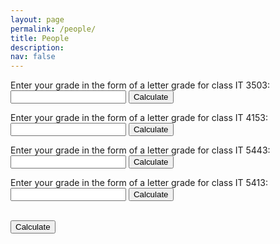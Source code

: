 ```yaml
---
layout: page
permalink: /people/
title: People
description: 
nav: false
---
```


<head> <meta charset="utf-8"> <link rel="stylesheet" type="text/css"
href="styles.css"> <title>Center for Health Information Technology
</title> 
	<script type="text/javascript">
	function calculate()
	{
		var x=document.getElementById("result1").innerText;
		var y=document.getElementById("result2").innerText;
		var z=document.getElementById("result3").innerText;
		var a=document.getElementById("result4").innerText;
		var result1=parseFloat(x) + parseFloat(y) + parseFloat(z) 
		+ parseFloat(a); // conversion to numbers; this is necessary for +, other    operators will automatically convert 
		var result5=x%y;
		
		//build a string first and then display it all together.
		//don't forget HTML tags in your output!

		var html="<p>Your GPA is: "+result1/4+"</p>"; 
	


		
		document.getElementById("total").innerHTML=html;
	}
	
	
	</script>
</head>

<body>

<h1> <a href="http://kennesaw.edu "> <img src="images/ksu.jpg" alt="KSU
    Graphic"/> </a>CCSE Graduate Certificate in Health Information
    Technology<a href="http://kennesaw.edu "> <img src="images/ksu.jpg"
    alt="KSU Graphic"/> </a> 
</h1>

<nav> <a href="index.html">Home</a> | <a
    href="faculty.html"> Faculty</a> | <a href="third.html">
    Miscellaneous</a> 
</nav>

<p>The summer is coming and Cert HIT has some student assistant positions open. 
In order to be considered for such a position, a student has to complete the following 
4 classes and have an average grade of 3.5 or above: 
IT 3503 Foundation of HIT, IT 4153 Advanced Database, IT 5443 Web Development, & IT 5413 
Software Design and Development. Please enter the grades you have received in the four
classes.
</p>

<script language="JavaScript">

function calculateGpa (form) {
    var gpa = form.gpa1.value;

        if (gpa == "A") {
             gpa = 4;
             }
        if (gpa == "B") {
             gpa = 3;
             }
        if (gpa == "C") {
             gpa = 2;
             }
        if (gpa == "D") {
             gpa = 1;
        	}
        if (gpa == "F") {
             gpa = 0;
        	}
        if (gpa == "a") {
             gpa = 4;
             }
        if (gpa == "b") {
             gpa = 3;
             }
        if (gpa == "c") {
             gpa = 2;
             }
        if (gpa == "d") {
             gpa = 1;
        	}
        if (gpa == "f") {
             gpa = 0;
        	}
    document.getElementById("result1").innerHTML = gpa;
}
</script>


<body>

<form action="" id="it3503">Enter your grade in the form of a letter grade for class IT 3503:<br>

<input type="text" name="gpa1" value="">
<input type="button" name="button" value="Calculate" onClick="calculateGpa(this.form)">
</form>
<div id="result1"></div>


<script language="JavaScript">

function calculateGpa2 (form) {
    var gpa = form.gpa2.value;

        if (gpa == "A") {
             gpa = 4;
             }
        if (gpa == "B") {
             gpa = 3;
             }
        if (gpa == "C") {
             gpa = 2;
             }
        if (gpa == "D") {
             gpa = 1;
        	}
        if (gpa == "F") {
             gpa = 0;
        	}
        if (gpa == "a") {
             gpa = 4;
             }
        if (gpa == "b") {
             gpa = 3;
             }
        if (gpa == "c") {
             gpa = 2;
             }
        if (gpa == "d") {
             gpa = 1;
        	}
        if (gpa == "f") {
             gpa = 0;
        	}
    document.getElementById("result2").innerHTML = gpa;
}
</script>


<body>

<form action="" id="it4153">Enter your grade in the form of a letter grade for class IT 4153:<br>

<input type="text" name="gpa2" value="">
<input type="button" name="button" value="Calculate" onClick="calculateGpa2(this.form)">
</form>
<div id="result2"></div>


<script language="JavaScript">
function calculateGpa3 (form) {
    var gpa = form.gpa3.value;

        if (gpa == "A") {
             gpa = 4;
             }
        if (gpa == "B") {
             gpa = 3;
             }
        if (gpa == "C") {
             gpa = 2;
             }
        if (gpa == "D") {
             gpa = 1;
        	}
        if (gpa == "F") {
             gpa = 0;
        	}
        if (gpa == "a") {
             gpa = 4;
             }
        if (gpa == "b") {
             gpa = 3;
             }
        if (gpa == "c") {
             gpa = 2;
             }
        if (gpa == "d") {
             gpa = 1;
        	}
        if (gpa == "f") {
             gpa = 0;
        	}
    document.getElementById("result3").innerHTML = gpa;
}
</script>


<body>

<form action="" id="it5443">Enter your grade in the form of a letter grade for class IT 5443:<br>

<input type="text" name="gpa3" value="">
<input type="button" name="button" value="Calculate" onClick="calculateGpa3(this.form)">
</form>
<div id="result3"></div>


<script language="JavaScript">
function calculateGpa4(form) {
    var gpa = form.gpa4.value;

        if (gpa == "A") {
             gpa = 4;
             }
        if (gpa == "B") {
             gpa = 3;
             }
        if (gpa == "C") {
             gpa = 2;
             }
        if (gpa == "D") {
             gpa = 1;
        	}
        if (gpa == "F") {
             gpa = 0;
        	}
        if (gpa == "a") {
             gpa = 4;
             }
        if (gpa == "b") {
             gpa = 3;
             }
        if (gpa == "c") {
             gpa = 2;
             }
        if (gpa == "d") {
             gpa = 1;
        	}
        if (gpa == "f") {
             gpa = 0;
        	}
    document.getElementById("result4").innerHTML = gpa;


}
</script>


<body>

<form action="" id="it5413">Enter your grade in the form of a letter grade for class IT 5413:<br>

<input type="text" name="gpa4" value="">
<input type="button" name="button" value="Calculate" onClick="calculateGpa4(this.form)">
</form>
<div id="result4"></div>
<br>
<input type="button" id="final" name="button" value="Calculate" onClick="calculate()">






<div id="total"></div>
<br><br><br><br><br> <br><br><br><br><br><br>
<div id="result"></div>
</body>


</html>
